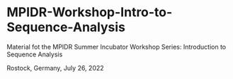 # MPIDR-Workshop-Intro-to-Sequence-Analysis

Material fot the MPIDR Summer Incubator Workshop Series: Introduction to Sequence Analysis

Rostock, Germany, July 26, 2022
